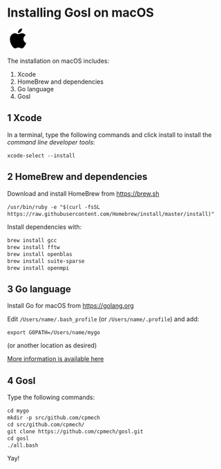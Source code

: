 # Installing Gosl on macOS

<div id="container">
<p>
<a href="https://github.com/cpmech/gosl/blob/master/doc/InstallationOnMacOS.md"><img src="icon-macos.png"></a>
</p>
</div>

The installation on macOS includes:

1. Xcode
2. HomeBrew and dependencies
3. Go language
4. Gosl 
 
## 1 Xcode

In a terminal, type the following commands and click install to install the *command line developer tools*:

```
xcode-select --install
```

## 2 HomeBrew and dependencies

Download and install HomeBrew from https://brew.sh

```
/usr/bin/ruby -e "$(curl -fsSL https://raw.githubusercontent.com/Homebrew/install/master/install)"
```

Install dependencies with:

```
brew install gcc
brew install fftw
brew install openblas
brew install suite-sparse
brew install openmpi
```

## 3 Go language

Install Go for macOS from https://golang.org

Edit `/Users/name/.bash_profile` (or `/Users/name/.profile`) and add:

```
export GOPATH=/Users/name/mygo
```

(or another location as desired)

[More information is available here](https://github.com/cpmech/gosl/blob/master/doc/InstallAndTestGo.md)

## 4 Gosl
 
Type the following commands:

```
cd mygo
mkdir -p src/github.com/cpmech
cd src/github.com/cpmech/
git clone https://github.com/cpmech/gosl.git
cd gosl
./all.bash
```

Yay!
